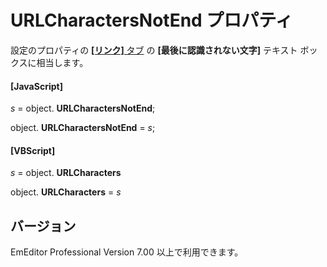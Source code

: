 # URLCharactersNotEnd プロパティ

設定のプロパティの [**\[リンク\]** タブ](../../dlg/properties/link/index) の **\[最後に認識されない文字\]** テキスト ボックスに相当します。

#### \[JavaScript\]

_s_ = object. **URLCharactersNotEnd**;

object. **URLCharactersNotEnd** = _s_;

#### \[VBScript\]

_s_ = object. **URLCharacters**

object. **URLCharacters** = _s_

## バージョン

EmEditor Professional Version 7.00 以上で利用できます。